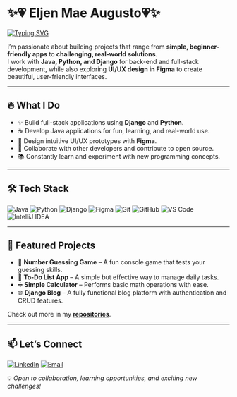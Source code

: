 # ✨💗 Eljen Mae Augusto💗✨

<a href="https://git.io/typing-svg">
  <img src="https://readme-typing-svg.demolab.com?font=Fira+Code&pause=1000&color=EF31F7&width=435&lines=Junior+Developer;Java+%26+Python+Enthusiast;Django+Developer;UI%2FUX+Designer" alt="Typing SVG" />
</a>


I’m passionate about building projects that range from **simple, beginner-friendly apps** to **challenging, real-world solutions**.  
I work with **Java, Python, and Django** for back-end and full-stack development, while also exploring **UI/UX design in Figma** to create beautiful, user-friendly interfaces.  

---

## 🔥 What I Do
- ✨ Build full-stack applications using **Django** and **Python**.
- ☕ Develop Java applications for fun, learning, and real-world use.
- 🎨 Design intuitive UI/UX prototypes with **Figma**.
- 🤝 Collaborate with other developers and contribute to open source.
- 📚 Constantly learn and experiment with new programming concepts.

---

## 🛠 Tech Stack
![Java](https://img.shields.io/badge/Java-%23ED8B00.svg?style=for-the-badge&logo=openjdk&logoColor=white)
![Python](https://img.shields.io/badge/Python-3776AB.svg?style=for-the-badge&logo=python&logoColor=white)
![Django](https://img.shields.io/badge/Django-092E20.svg?style=for-the-badge&logo=django&logoColor=white)
![Figma](https://img.shields.io/badge/Figma-F24E1E.svg?style=for-the-badge&logo=figma&logoColor=white)
![Git](https://img.shields.io/badge/Git-%23F05032.svg?style=for-the-badge&logo=git&logoColor=white)
![GitHub](https://img.shields.io/badge/GitHub-%23121011.svg?style=for-the-badge&logo=github&logoColor=white)
![VS Code](https://img.shields.io/badge/VS%20Code-%23007ACC.svg?style=for-the-badge&logo=visualstudiocode&logoColor=white)
![IntelliJ IDEA](https://img.shields.io/badge/IntelliJ%20IDEA-%23000000.svg?style=for-the-badge&logo=intellij-idea&logoColor=white)

---

## 📌 Featured Projects
- 🔢 **Number Guessing Game** – A fun console game that tests your guessing skills.  
- 📝 **To-Do List App** – A simple but effective way to manage daily tasks.  
- ➗ **Simple Calculator** – Performs basic math operations with ease.  
- 🌐 **Django Blog** – A fully functional blog platform with authentication and CRUD features.  

Check out more in my **[repositories](https://github.com/EljenMae?tab=repositories)**.

---

## 📫 Let’s Connect
[![LinkedIn](https://img.shields.io/badge/LinkedIn-%230077B5.svg?style=for-the-badge&logo=linkedin&logoColor=white)](https://www.linkedin.com/in/eljen-mae-augusto-547600261/)
[![Email](https://img.shields.io/badge/Email-%23D14836.svg?style=for-the-badge&logo=gmail&logoColor=white)](mailto:YOUR-EMAIL)

💡 *Open to collaboration, learning opportunities, and exciting new challenges!*


